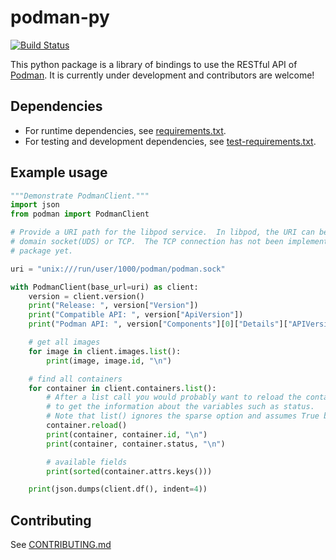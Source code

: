# podman-py
[![Build Status](https://api.cirrus-ci.com/github/containers/podman-py.svg)](https://cirrus-ci.com/github/containers/podman-py/main)

This python package is a library of bindings to use the RESTful API of [Podman](https://github.com/containers/podman).
It is currently under development and contributors are welcome!


## Dependencies

* For runtime dependencies, see [requirements.txt](https://github.com/containers/podman-py/blob/main/requirements.txt).
* For testing and development dependencies, see [test-requirements.txt](https://github.com/containers/podman-py/blob/main/test-requirements.txt).

## Example usage

```python
"""Demonstrate PodmanClient."""
import json
from podman import PodmanClient

# Provide a URI path for the libpod service.  In libpod, the URI can be a unix
# domain socket(UDS) or TCP.  The TCP connection has not been implemented in this
# package yet.

uri = "unix:///run/user/1000/podman/podman.sock"

with PodmanClient(base_url=uri) as client:
    version = client.version()
    print("Release: ", version["Version"])
    print("Compatible API: ", version["ApiVersion"])
    print("Podman API: ", version["Components"][0]["Details"]["APIVersion"], "\n")

    # get all images
    for image in client.images.list():
        print(image, image.id, "\n")

    # find all containers
    for container in client.containers.list():
        # After a list call you would probably want to reload the container
        # to get the information about the variables such as status.
        # Note that list() ignores the sparse option and assumes True by default.
        container.reload()
        print(container, container.id, "\n")
        print(container, container.status, "\n")

        # available fields
        print(sorted(container.attrs.keys()))

    print(json.dumps(client.df(), indent=4))
```

## Contributing

See [CONTRIBUTING.md](https://github.com/containers/podman-py/blob/main/CONTRIBUTING.md)

